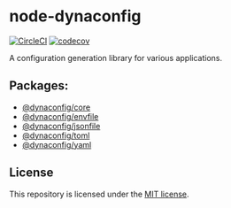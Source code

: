 # node-dynaconfig

[![CircleCI](https://circleci.com/gh/alvitoraidhy/node-dynaconfig/tree/main.svg?style=shield)](https://circleci.com/gh/alvitoraidhy/node-dynaconfig/tree/main)
[![codecov](https://codecov.io/gh/alvitoraidhy/node-dynaconfig/branch/main/graph/badge.svg?token=fdiHmmxpEc)](https://codecov.io/gh/alvitoraidhy/node-dynaconfig)

A configuration generation library for various applications.

## Packages:
- [@dynaconfig/core](./packages/core/README.md)
- [@dynaconfig/envfile](./packages/envfile/README.md)
- [@dynaconfig/jsonfile](./packages/jsonfile/README.md)
- [@dynaconfig/toml](./packages/toml/README.md)
- [@dynaconfig/yaml](./packages/jsonfile/README.md)

## License

This repository is licensed under the [MIT license](./LICENSE).